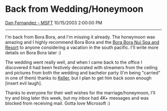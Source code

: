 <div id="page">

# Back from Wedding/Honeymoon

[Dan Fernandez -
MSFT](https://social.msdn.microsoft.com/profile/Dan%20Fernandez%20-%20MSFT)
10/15/2003 2:00:00 PM

-----

<div id="content">

I'm back from Bora Bora, and I'm missing it already. The honeymoon was
amazing and I highly recommend Bora Bora and the [Bora Bora Nui Spa and
Resort](http://www.boraboranui.com) to anyone considering a vacation in
the south pacific. I'll write more details on Bora Bora later :)

The wedding went really well, and when I came back to the office I
discovered it had been festively decorated with streamers from the
ceiling and pictures from both the wedding and bachelor party (I'm being
"carried" in one of them) thanks to
[Keller](http://blogs.gotdotnet.com/briankel/), but I plan to get him
back soon enough \[insert evil laugh\].

Thanks to everyone for their well wishes for the marriage/honeymoon,
I'll try and blog later this week, but my inbox had 4K+ messages and was
blocked from receiving mail. Gotta love Microsoft :)

</div>

</div>
